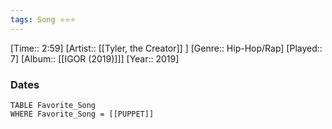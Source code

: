 ```yaml
---
tags: Song ⭐⭐⭐ 
---
```

[Time:: 2:59]
[Artist:: [[Tyler, the Creator]] ]
[Genre:: Hip-Hop/Rap]
[Played:: 7]
[Album:: [[IGOR (2019)]]]
[Year:: 2019]
### Dates
````dataview
TABLE Favorite_Song
WHERE Favorite_Song = [[PUPPET]]
````